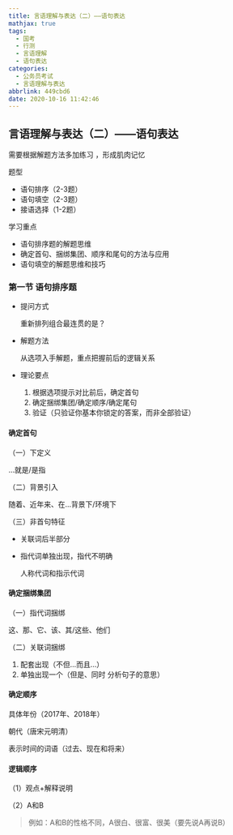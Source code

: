 ```yaml
---
title: 言语理解与表达（二）——语句表达
mathjax: true
tags:
  - 国考
  - 行测
  - 言语理解
  - 语句表达
categories:
  - 公务员考试
  - 言语理解与表达
abbrlink: 449cbd6
date: 2020-10-16 11:42:46
---
```


## 言语理解与表达（二）——语句表达

需要根据解题方法多加练习 ，形成肌肉记忆

题型

- 语句排序（2-3题）
- 语句填空（2-3题）
- 接语选择（1-2题）

学习重点

- 语句排序题的解题思维
- 确定首句、捆绑集团、顺序和尾句的方法与应用
- 语句填空的解题思维和技巧

### 第一节 语句排序题

- 提问方式

  重新排列组合最连贯的是？

- 解题方法

  从选项入手解题，重点把握前后的逻辑关系

- 理论要点

  1. 根据选项提示对比前后，确定首句
  2. 确定捆绑集团/确定顺序/确定尾句
  3. 验证（只验证你基本你锁定的答案，而非全部验证）

#### 确定首句

（一）下定义

...就是/是指

（二）背景引入

随着、近年来、在...背景下/环境下

（三）非首句特征

- 关联词后半部分

- 指代词单独出现，指代不明确

  人称代词和指示代词 

#### 确定捆绑集团

（一）指代词捆绑

这、那、它、该、其/这些、他们

（二）关联词捆绑

1. 配套出现（不但...而且...）
2. 单独出现一个（但是、同时 分析句子的意思）

#### 确定顺序

具体年份（2017年、2018年）

朝代（唐宋元明清）

表示时间的词语（过去、现在和将来）

#### 逻辑顺序

（1）观点+解释说明

（2）A和B

> 例如：A和B的性格不同，A很白、很富、很美（要先说A再说B）